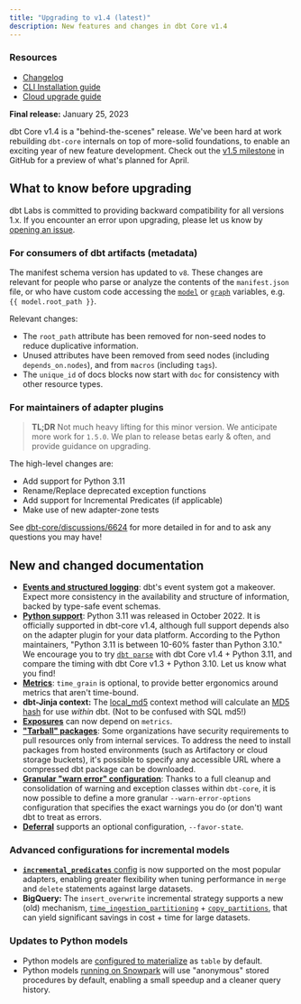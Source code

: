 ```yaml
---
title: "Upgrading to v1.4 (latest)"
description: New features and changes in dbt Core v1.4
---
```

### Resources

- [Changelog](https://github.com/dbt-labs/dbt-core/blob/1.4.latest/CHANGELOG.md)
- [CLI Installation guide](/docs/get-started/installation)
- [Cloud upgrade guide](/docs/dbt-versions/upgrade-core-in-cloud)

**Final release:** January 25, 2023

dbt Core v1.4 is a "behind-the-scenes" release. We've been hard at work rebuilding `dbt-core` internals on top of more-solid foundations, to enable an exciting year of new feature development. Check out the [v1.5 milestone](https://github.com/dbt-labs/dbt-core/milestone/82) in GitHub for a preview of what's planned for April.

## What to know before upgrading

dbt Labs is committed to providing backward compatibility for all versions 1.x. If you encounter an error upon upgrading, please let us know by [opening an issue](https://github.com/dbt-labs/dbt-core/issues/new).

### For consumers of dbt artifacts (metadata)

The manifest schema version has updated to `v8`. These changes are relevant for people who parse or analyze the contents of the `manifest.json` file, or who have custom code accessing the [`model`](https://docs.getdbt.com/reference/dbt-jinja-functions/model) or [`graph`](https://docs.getdbt.com/reference/dbt-jinja-functions/graph) variables, e.g. `{{ model.root_path }}`.

Relevant changes:
- The `root_path` attribute has been removed for non-seed nodes to reduce duplicative information.
- Unused attributes have been removed from seed nodes (including `depends_on.nodes`), and from `macros`  (including `tags`).
- The `unique_id` of docs blocks now start with `doc` for consistency with other resource types.

### For maintainers of adapter plugins

> **TL;DR** Not much heavy lifting for this minor version. We anticipate more work for `1.5.0`. We plan to release betas early & often, and provide guidance on upgrading.

The high-level changes are:
- Add support for Python 3.11
- Rename/Replace deprecated exception functions
- Add support for Incremental Predicates (if applicable)
- Make use of new adapter-zone tests

See [dbt-core/discussions/6624](https://github.com/dbt-labs/dbt-core/discussions/6624) for more detailed in for and to ask any questions you may have!

## New and changed documentation

- [**Events and structured logging**](events-logging): dbt's event system got a makeover. Expect more consistency in the availability and structure of information, backed by type-safe event schemas.
- [**Python support**](/faqs/Core/install-python-compatibility): Python 3.11 was released in October 2022. It is officially supported in dbt-core v1.4, although full support depends also on the adapter plugin for your data platform. According to the Python maintainers, "Python 3.11 is between 10-60% faster than Python 3.10." We encourage you to try [`dbt parse`](parse) with dbt Core v1.4 + Python 3.11, and compare the timing with dbt Core v1.3 + Python 3.10. Let us know what you find!
- [**Metrics**](/docs/build/metrics): `time_grain` is optional, to provide better ergonomics around metrics that aren't time-bound.
- **dbt-Jinja context:** The [local_md5](/reference/dbt-jinja-functions/local-md5) context method will calculate an [MD5 hash](https://en.wikipedia.org/wiki/MD5) for use _within_ dbt. (Not to be confused with SQL md5!)
- [**Exposures**](/docs/build/exposures) can now depend on `metrics`.
- [**"Tarball" packages**](packages#internally-hosted-tarball-URL): Some organizations have security requirements to pull resources only from internal services. To address the need to install packages from hosted environments (such as Artifactory or cloud storage buckets), it's possible to specify any accessible URL where a compressed dbt package can be downloaded.
- [**Granular "warn error" configuration**](global-configs#warnings-as-errors): Thanks to a full cleanup and consolidation of warning and exception classes within `dbt-core`, it is now possible to define a more granular `--warn-error-options` configuration that specifies the exact warnings you do (or don't) want dbt to treat as errors.
- [**Deferral**](defer#favor-state) supports an optional configuration, `--favor-state`.

### Advanced configurations for incremental models

- [**`incremental_predicates`** config](/docs/build/incremental-models#about-incremental_predicates) is now supported on the most popular adapters, enabling greater flexibility when tuning performance in `merge` and `delete` statements against large datasets.
- **BigQuery:** The `insert_overwrite` incremental strategy supports a new (old) mechanism, [`time_ingestion_partitioning`](bigquery-configs#partitioning-by-an-ingestion-date-or-timestamp) + [`copy_partitions`](#copying-ingestion-time-partitions), that can yield significant savings in cost + time for large datasets.

### Updates to Python models

- Python models are [configured to materialize](python-models#materializations) as `table` by default.
- Python models [running on Snowpark](python-models#specific-data-platforms) will use "anonymous" stored procedures by default, enabling a small speedup and a cleaner query history.
